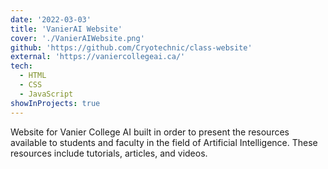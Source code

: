 ```yaml
---
date: '2022-03-03'
title: 'VanierAI Website'
cover: './VanierAIWebsite.png'
github: 'https://github.com/Cryotechnic/class-website'
external: 'https://vaniercollegeai.ca/'
tech:
  - HTML
  - CSS
  - JavaScript
showInProjects: true
---
```


Website for Vanier College AI built in order to present the resources available to students and faculty in the field of Artificial Intelligence. These resources include tutorials, articles, and videos.
